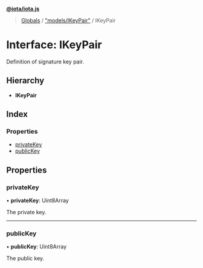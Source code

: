 **[@iota/iota.js](../README.md)**

> [Globals](../README.md) / ["models/IKeyPair"](../modules/_models_ikeypair_.md) / IKeyPair

# Interface: IKeyPair

Definition of signature key pair.

## Hierarchy

* **IKeyPair**

## Index

### Properties

* [privateKey](_models_ikeypair_.ikeypair.md#privatekey)
* [publicKey](_models_ikeypair_.ikeypair.md#publickey)

## Properties

### privateKey

•  **privateKey**: Uint8Array

The private key.

___

### publicKey

•  **publicKey**: Uint8Array

The public key.
